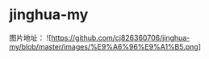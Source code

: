 # jinghua-my
图片地址：
![https://github.com/cj826360706/jinghua-my/blob/master/images/%E9%A6%96%E9%A1%B5.png]

